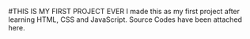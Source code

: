 #THIS IS MY FIRST PROJECT EVER 
I made this as my first project after learning HTML, CSS and JavaScript. Source Codes have been attached here.